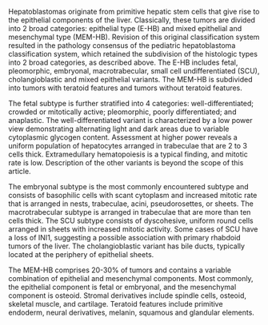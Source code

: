 Hepatoblastomas originate from primitive hepatic stem cells that give rise to the epithelial components of the liver. Classically, these tumors are divided into 2 broad categories: epithelial type (E-HB) and mixed epithelial and mesenchymal type (MEM-HB). Revision of this original classification system resulted in the pathology consensus of the pediatric hepatoblastoma classification system, which retained the subdivision of the histologic types into 2 broad categories, as described above. The E-HB includes fetal, pleomorphic, embryonal, macrotrabecular, small cell undifferentiated (SCU), cholangioblastic and mixed epithelial variants. The MEM-HB is subdivided into tumors with teratoid features and tumors without teratoid features.

The fetal subtype is further stratified into 4 categories: well-differentiated; crowded or mitotically active; pleomorphic, poorly differentiated; and anaplastic. The well-differentiated variant is characterized by a low power view demonstrating alternating light and dark areas due to variable cytoplasmic glycogen content. Assessment at higher power reveals a uniform population of hepatocytes arranged in trabeculae that are 2 to 3 cells thick. Extramedullary hematopoiesis is a typical finding, and mitotic rate is low. Description of the other variants is beyond the scope of this article.

The embryonal subtype is the most commonly encountered subtype and consists of basophilic cells with scant cytoplasm and increased mitotic rate that is arranged in nests, trabeculae, acini, pseudorosettes, or sheets. The macrotrabecular subtype is arranged in trabeculae that are more than ten cells thick. The SCU subtype consists of dyscohesive, uniform round cells arranged in sheets with increased mitotic activity. Some cases of SCU have a loss of INI1, suggesting a possible association with primary rhabdoid tumors of the liver. The cholangioblastic variant has bile ducts, typically located at the periphery of epithelial sheets.

The MEM-HB comprises 20-30% of tumors and contains a variable combination of epithelial and mesenchymal components. Most commonly, the epithelial component is fetal or embryonal, and the mesenchymal component is osteoid. Stromal derivatives include spindle cells, osteoid, skeletal muscle, and cartilage. Teratoid features include primitive endoderm, neural derivatives, melanin, squamous and glandular elements.
